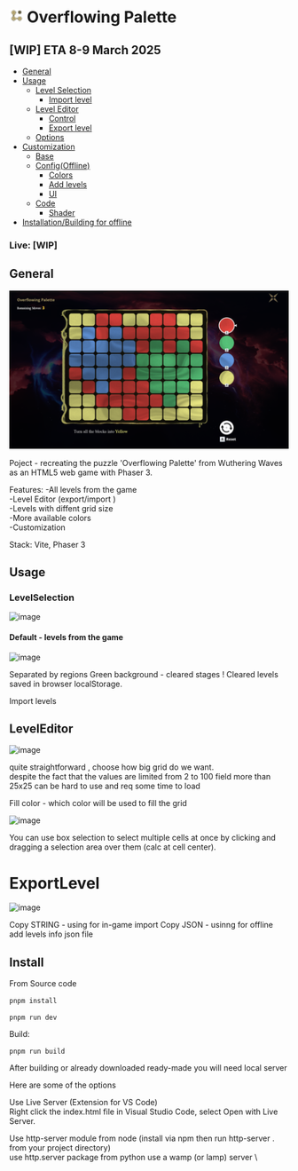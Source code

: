 # <img style="width:25px;height:25px;" src="./public/favicon.png"></img> Overflowing Palette

## [WIP] ETA 8-9 March 2025

- [General](#introduction)
- [Usage](#usage)
  - [Level Selection](#LevelSelection)
    - [Import level](#ImportLevel)
  - [Level Editor](#LevelEditor)
    - [Control](#Control)
    - [Export level](#ExportLevel)
  - [Options](#Options)
- [Customization](#customiztion)
  - [Base](#Base)
  - [Config(Offline)](#Base)
    - [Colors](#Colors)
    - [Add levels ](#AddLevels)
    - [UI ](#Colors)
  - [Code](#Base)
    - [Shader](#Shader)
- [Installation/Building for offline](#Install)

### Live: [WIP]

## General

![screenshot](screenshot.png)

Poject - recreating the puzzle 'Overflowing Palette' from Wuthering Waves as an HTML5 web game with Phaser 3.

Features:
-All levels from the game \
-Level Editor (export/import ) \
-Levels with diffent grid size \
-More available colors \
-Customization

Stack: Vite, Phaser 3

## Usage 

### LevelSelection
![image](https://github.com/user-attachments/assets/f3c3c88a-779a-42f4-9124-2b3c8ee6379e)

#### Default - levels from the game 
![image](https://github.com/user-attachments/assets/a0498864-4c22-4145-859c-7a2a46719691)

Separated by regions 
Green background - cleared stages
! Cleared levels saved in browser localStorage. 

Import levels  

## LevelEditor

![image](https://github.com/user-attachments/assets/f2269afd-b52c-429c-aeeb-8aec8d36e25f)

quite straightforward , choose how big grid do we want. \
despite the fact that the values ​​are limited from 2 to 100 
field more than 25x25 can be hard to use and req some time to load

Fill color - which color will be used to fill the grid 

![image](https://github.com/user-attachments/assets/7a0b2885-4123-4cf6-87ae-a34d93a6b4b9)


You can use  box selection  to select multiple cells at once by clicking and dragging a  selection area over them (calc at cell center).  

# ExportLevel

![image](https://github.com/user-attachments/assets/9db3855f-c4ba-4e56-9a3d-b368ecacdcdd)

Copy STRING - using for in-game import 
Copy JSON - usinng for offline add levels info json file


 





## Install

From Source code

```
pnpm install
```

```
pnpm run dev
```

Build:

```
pnpm run build
```

After building or already downloaded ready-made you will need local server

Here are some of the options

Use Live Server (Extension for VS Code) \
  Right click the index.html file in Visual Studio Code, select Open with Live Server. 

Use http-server module from node (install via npm then run http-server . from your project directory) \
use http.server package from python
use a wamp (or lamp) server \

